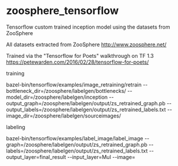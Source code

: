 # zoosphere_tensorflow
Tensorflow custom trained inception model using the datasets from ZooSphere 

All datasets extracted from ZooSphere
http://www.zoosphere.net/

Trained via the "Tensorflow for Poets" walkthrough on TF 1.3
https://petewarden.com/2016/02/28/tensorflow-for-poets/


training

 bazel-bin/tensorflow/examples/image_retraining/retrain --bottleneck_dir=/zoosphere/labelgen/bottlenecks/ --model_dir=/zoosphere/labelgen/inception --output_graph=/zoosphere/labelgen/output/zs_retrained_graph.pb --output_labels=/zoosphere/labelgen/output/zs_retrained_labels.txt --image_dir=/zoosphere/labelgen/sourceimages/

labeling

 bazel-bin/tensorflow/examples/label_image/label_image --graph=/zoosphere/labelgen/output/zs_retrained_graph.pb --labels=/zoosphere/labelgen/output/zs_retrained_labels.txt --output_layer=final_result --input_layer=Mul --image=
 
